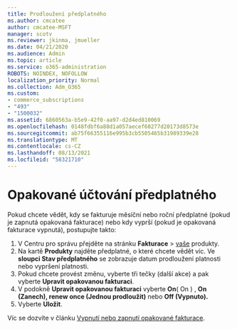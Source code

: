 ```yaml
---
title: Prodloužení předplatného
ms.author: cmcatee
author: cmcatee-MSFT
manager: scotv
ms.reviewer: jkinma, jmueller
ms.date: 04/21/2020
ms.audience: Admin
ms.topic: article
ms.service: o365-administration
ROBOTS: NOINDEX, NOFOLLOW
localization_priority: Normal
ms.collection: Adm_O365
ms.custom:
- commerce_subscriptions
- "493"
- "1500032"
ms.assetid: 6860563a-b5e9-42f0-aa97-d2d4ed810069
ms.openlocfilehash: 0148fdbf6a88d1a057aecef60277d20173d8573e
ms.sourcegitcommit: ab75f66355116e995b3cb5505465b31989339e28
ms.translationtype: MT
ms.contentlocale: cs-CZ
ms.lasthandoff: 08/13/2021
ms.locfileid: "58321710"
---
```

# <a name="subscription-recurring-billing"></a>Opakované účtování předplatného

Pokud chcete vědět, kdy se fakturuje měsíční nebo  roční předplatné (pokud je zapnutá  opakovaná fakturace) nebo kdy vyprší (pokud je opakovaná fakturace vypnutá), postupujte takto:
  
1. V Centru pro správu přejděte na stránku **Fakturace** \> [vaše](https://go.microsoft.com/fwlink/p/?linkid=842054) produkty.
2. Na kartě **Produkty** najděte předplatné, o které chcete vědět víc. Ve **sloupci Stav předplatného** se zobrazuje datum prodloužení platnosti nebo vypršení platnosti.
3. Pokud chcete provést změnu, vyberte tři tečky (další akce) a pak vyberte **Upravit opakovanou fakturaci**.
4. V podokně **Upravit opakovanou fakturaci** vyberte **On**( On ) , **On (Zanech), renew once (Jednou prodloužit)** nebo **Off (Vypnuto).**
5. Vyberte **Uložit**.

Víc se dozvíte v článku [Vypnutí nebo zapnutí opakované fakturace](https://docs.microsoft.com/microsoft-365/commerce/subscriptions/renew-your-subscription).